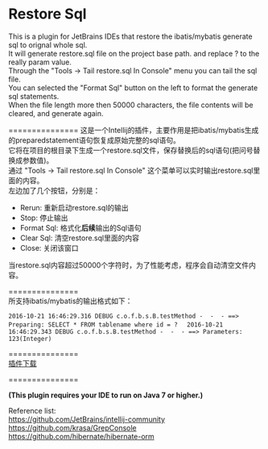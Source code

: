 Restore Sql
===============  

This is a plugin for JetBrains IDEs that restore the ibatis/mybatis generate sql to orignal whole sql.  
It will generate restore.sql file on the project base path. and replace ? to the really param value.  
Through the "Tools -> Tail restore.sql In Console" menu you can tail the sql file.  
You can selected the "Format Sql" button on the left to format the generate sql statements.  
When the file length more then 50000 characters, the file contents will be cleared, and generate again.  

===============
这是一个Intellij的插件，主要作用是把ibatis/mybatis生成的preparedstatement语句恢复成原始完整的sql语句。  
它将在项目的根目录下生成一个restore.sql文件，保存替换后的sql语句(把问号替换成参数值)。  
通过 "Tools -> Tail restore.sql In Console" 这个菜单可以实时输出restore.sql里面的内容。  
左边加了几个按钮，分别是：  
* Rerun: 重新启动restore.sql的输出
* Stop: 停止输出
* Format Sql: 格式化**后续**输出的Sql语句
* Clear Sql: 清空restore.sql里面的内容
* Close: 关闭该窗口  

当restore.sql内容超过50000个字符时，为了性能考虑，程序会自动清空文件内容。    

===============  
所支持ibatis/mybatis的输出格式如下：  

`2016-10-21 16:46:29.316 DEBUG c.o.f.b.s.B.testMethod -  -  - ==>  Preparing: SELECT * FROM tablename where id = ?  `
`2016-10-21 16:46:29.343 DEBUG c.o.f.b.s.B.testMethod -  -  - ==> Parameters: 123(Integer)`

===============  
[插件下载](https://github.com/kookob/RestoreSql/blob/master/RestoreSql.jar?raw=true "Download Plugin")  

===============  

**(This plugin requires your IDE to run on Java 7 or higher.)**  

Reference list:  
https://github.com/JetBrains/intellij-community  
https://github.com/krasa/GrepConsole  
https://github.com/hibernate/hibernate-orm  

